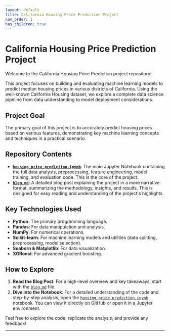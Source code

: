 ```yaml
---
layout: default
title: California Housing Price Prediction Project
nav_order: 1
has_children: true
---
```


# California Housing Price Prediction Project

Welcome to the California Housing Price Prediction project repository!

This project focuses on building and evaluating machine learning models to predict median housing prices in various districts of California. Using the well-known California Housing dataset, we explore a complete data science pipeline from data understanding to model deployment considerations.

## Project Goal

The primary goal of this project is to accurately predict housing prices based on various features, demonstrating key machine learning concepts and techniques in a practical scenario.

## Repository Contents

* **[`housing_price_prediction.ipynb`](./notebook/housing_price_prediction.ipynb)**: The main Jupyter Notebook containing the full data analysis, preprocessing, feature engineering, model training, and evaluation code. This is the core of the project.
* **[`blog.md`](./blog.md)**: A detailed blog post explaining the project in a more narrative format, summarizing the methodology, insights, and results. This is designed for easy reading and understanding of the project's highlights.


## Key Technologies Used

* **Python**: The primary programming language.
* **Pandas**: For data manipulation and analysis.
* **NumPy**: For numerical operations.
* **Scikit-learn**: For machine learning models and utilities (data splitting, preprocessing, model selection).
* **Seaborn & Matplotlib**: For data visualization.
* **XGBoost**: For advanced gradient boosting.

## How to Explore

1.  **Read the Blog Post**: For a high-level overview and key takeaways, start with the [`blog.md`](./blog.md) file.
2.  **Dive into the Notebook**: For a detailed understanding of the code and step-by-step analysis, open the [`housing_price_prediction.ipynb`](./notebook/housing_price_prediction.ipynb) notebook. You can view it directly on GitHub or open it in a Jupyter environment.

Feel free to explore the code, replicate the analysis, and provide any feedback!

---